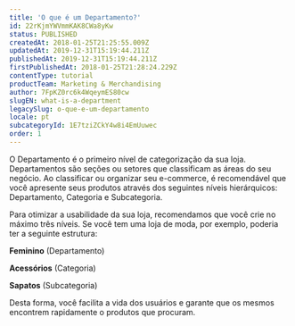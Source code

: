 ```yaml
---
title: 'O que é um Departamento?'
id: 22rKjmYWVmmKAK8CWa8yKw
status: PUBLISHED
createdAt: 2018-01-25T21:25:55.009Z
updatedAt: 2019-12-31T15:19:44.211Z
publishedAt: 2019-12-31T15:19:44.211Z
firstPublishedAt: 2018-01-25T21:28:24.229Z
contentType: tutorial
productTeam: Marketing & Merchandising
author: 7FpKZ0rc6k4WqeymES80cw
slugEN: what-is-a-department
legacySlug: o-que-e-um-departamento
locale: pt
subcategoryId: 1E7tziZCkY4w8i4EmUuwec
order: 1
---
```


O Departamento é o primeiro nível de categorização da sua loja. Departamentos são seções ou setores que classificam as áreas do seu negócio. Ao classificar ou organizar seu e-commerce, é recomendável que você apresente seus produtos através dos seguintes níveis hierárquicos: Departamento, Categoria e Subcategoria.

Para otimizar a usabilidade da sua loja, recomendamos que você crie no máximo três níveis. Se você tem uma loja de moda, por exemplo, poderia ter a seguinte estrutura:

__Feminino__ (Departamento)


__Acessórios__ (Categoria)


__Sapatos__ (Subcategoria)

Desta forma, você facilita a vida dos usuários e garante que os mesmos encontrem rapidamente o produtos que procuram.
